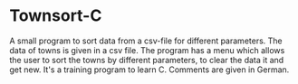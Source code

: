 # Townsort-C
A small program to sort data from a csv-file for different parameters.
The data of towns is given in a csv file. The program has a menu which allows the user to sort the
towns by different parameters, to clear the data it and get new.
It's a training program to learn C. Comments are given in German.
